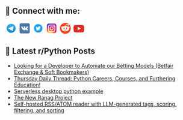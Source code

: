 ## 🔎 Connect with me:
[<img src="https://github.com/bullbesh/bullbesh/blob/main/images/Telegram.png" width="32" height="32" />](https://t.me/bullbesh)
[<img src="https://github.com/bullbesh/bullbesh/blob/main/images/VK.png" width="32" height="32" />](https://vk.com/bullbesh)
[<img src="https://github.com/bullbesh/bullbesh/blob/main/images/Twitter.png" width="32" height="32" />](https://twitter.com/bullbesh1)
[<img src="https://github.com/bullbesh/bullbesh/blob/main/images/Instagram.png" width="32" height="32" />](https://www.instagram.com/bullbesh)
[<img src="https://github.com/bullbesh/bullbesh/blob/main/images/Reddit.png" width="32" height="32" />](https://www.reddit.com/user/bullbesh)
[<img src="https://github.com/bullbesh/bullbesh/blob/main/images/YouTube.png" width="32" height="32" />](https://www.youtube.com/channel/UCtfjRs6uzgq5mfm8S06WTcg)

## 📕 Latest r/Python Posts
<!-- BLOG-POST-LIST:START -->
- [Looking for a Developer to Automate our Betting Models &lpar;Betfair Exchange &amp; Soft Bookmakers&rpar;](https://www.reddit.com/r/Python/comments/1j4j1f0/looking_for_a_developer_to_automate_our_betting/)
- [Thursday Daily Thread: Python Careers, Courses, and Furthering Education!](https://www.reddit.com/r/Python/comments/1j4i2gh/thursday_daily_thread_python_careers_courses_and/)
- [Serverless desktop python example](https://www.reddit.com/r/Python/comments/1j4c0mj/serverless_desktop_python_example/)
- [The New Ranag Project](https://www.reddit.com/r/Python/comments/1j48xnp/the_new_ranag_project/)
- [Self-hosted RSS/ATOM reader with LLM-generated tags, scoring, filtering, and sorting](https://www.reddit.com/r/Python/comments/1j472bj/selfhosted_rssatom_reader_with_llmgenerated_tags/)
<!-- BLOG-POST-LIST:END -->
